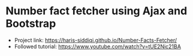 # Number fact fetcher using Ajax and Bootstrap

- Project link: https://haris-siddiqi.github.io/Number-Facts-Fetcher/
- Followed tutorial: https://www.youtube.com/watch?v=tUE2Nic21BA

